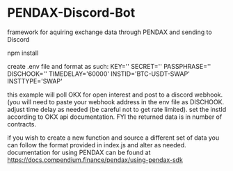 # PENDAX-Discord-Bot
framework for aquiring exchange data through PENDAX and sending to Discord

npm install

create .env file and format as such:
KEY=''
SECRET=''
PASSPHRASE=''
DISCHOOK=''
TIMEDELAY='60000'
INSTID='BTC-USDT-SWAP'
INSTTYPE='SWAP'

this example will poll OKX for open interest and post to a discord webhook. (you will need to paste your webhook address in the env file as DISCHOOK.
adjust time delay as needed (be careful not to get rate limited).
set the instId according to OKX api documentation.
FYI the returned data is in number of contracts.

if you wish to create a new function and source a different set of data you can follow the format provided in index.js and alter as needed.
documentation for using PENDAX can be found at https://docs.compendium.finance/pendax/using-pendax-sdk
